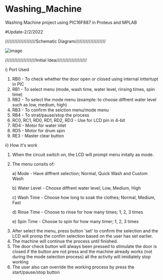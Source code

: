 # Washing_Machine
Washing Machine project using PIC16F887 in Proteus and MPLAB

#Update-2/2/2022

////////////////////Schematic Diagram////////////////////

![image](https://user-images.githubusercontent.com/81744011/151947136-6f0c5864-b8c2-4127-9282-88140494544e.png)


////////////////////Initial Idea////////////////////

i) Port Used
1. RB0 - To check whether the door open or closed using internal inttertupt in PIC
2. RB1 - To select menu (mode, wash time, water level, rinsing times, spin time)
3. RB2 - To select the mode menu (example: to choose diffrent water level such as low, medium, high)
4. RB3 - To confirm the selction menu/mode menu
5. RB4 - To strat/pause/stop the process
6. RC0, RC1, RD0, RD1, RD2, RD3 - Use for LCD pin in 4-bit
7. RD4 - Motor for water inlet
8. RD5 - Motor for drum spin
9. RE3 - Master clear button

ii) How it's work
1. When the circuit switch on, the LCD will prompt menu initally as mode.
2. The menu consits of:

    a) Mode - Have diffrent selection; Normal, Quick Wash and Custom Wash
    
    b) Water Level - Choose diffrent water level; Low, Medium, High
    
    c) Wash Time - Choose how long to soak the clothes; Normal, Medium, Fast
    
    d) Rinse Time - Choose to rinse for how many times; 1, 2, 3 times
    
    e) Spin Time - Choose to spin for how many timer; 1, 2, 3 times
    
3) After select the menu, press button 'set' to confirm the selection and the LCD will promp the confim selection based on the user has set earlier.
4) The machine will continue the process until finished.
5) The door check button will always been pressed to stimulate the door is closed if the button are not press and the machine already works (not during the mode selection process) all the activity will imidiately stop working
6) The user also can override the working process by press the start/pause/stop button


   

